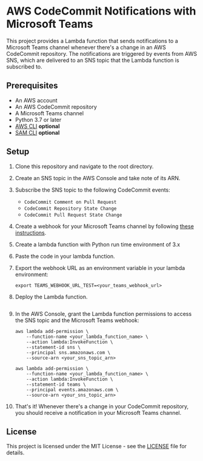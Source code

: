 # AWS CodeCommit Notifications with Microsoft Teams

This project provides a Lambda function that sends notifications to a Microsoft Teams channel whenever there's a change in an AWS CodeCommit repository. The notifications are triggered by events from AWS SNS, which are delivered to an SNS topic that the Lambda function is subscribed to.

## Prerequisites

- An AWS account
- An AWS CodeCommit repository
- A Microsoft Teams channel
- Python 3.7 or later
- [AWS CLI](https://aws.amazon.com/cli/) **optional**
- [SAM CLI](https://aws.amazon.com/serverless/sam/) **optional**

## Setup

1. Clone this repository and navigate to the root directory.

2. Create an SNS topic in the AWS Console and take note of its ARN.

3. Subscribe the SNS topic to the following CodeCommit events:

   - `CodeCommit Comment on Pull Request`
   - `CodeCommit Repository State Change`
   - `CodeCommit Pull Request State Change`

4. Create a webhook for your Microsoft Teams channel by following [these instructions](https://docs.microsoft.com/en-us/microsoftteams/platform/webhooks-and-connectors/how-to/add-incoming-webhook).

5. Create a lambda function with Python run time environment of 3.x

6. Paste the code in your lambda function. 

8. Export the webhook URL as an environment variable in your lambda environment:

   ```
   export TEAMS_WEBHOOK_URL_TEST=<your_teams_webhook_url>
   ```

6. Deploy the Lambda function.
   ```

7. In the AWS Console, grant the Lambda function permissions to access the SNS topic and the Microsoft Teams webhook:

   ```
   aws lambda add-permission \
       --function-name <your_lambda_function_name> \
       --action lambda:InvokeFunction \
       --statement-id sns \
       --principal sns.amazonaws.com \
       --source-arn <your_sns_topic_arn>

   aws lambda add-permission \
       --function-name <your_lambda_function_name> \
       --action lambda:InvokeFunction \
       --statement-id teams \
       --principal events.amazonaws.com \
       --source-arn <your_sns_topic_arn>
   ```

9. That's it! Whenever there's a change in your CodeCommit repository, you should receive a notification in your Microsoft Teams channel.

## License

This project is licensed under the MIT License - see the [LICENSE](LICENSE) file for details.
